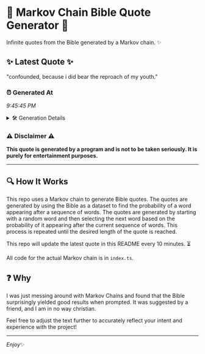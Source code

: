 # 📖 Markov Chain Bible Quote Generator 📖

Infinite quotes from the Bible generated by a Markov chain. ✨

## ✨ Latest Quote ✨
"confounded, because i did bear the reproach of my youth."

### ⏰ Generated At
*9:45:45 PM*

<details>
    <summary>🛠️ Generation Details</summary>
    <p>
        <strong>🌱 Seed:</strong> confounded,<br>
        <strong>🔄 Iterations:</strong> 9<br>
        <strong>📜 Context History:</strong><br>[ confounded, ]: because<br>[ confounded,, because ]: i<br>[ confounded,, because, i ]: did<br>[ confounded,, because, i, did ]: bear<br>[ confounded,, because, i, did, bear ]: the<br>[ confounded,, because, i, did, bear, the ]: reproach<br>[ because, i, did, bear, the, reproach ]: of<br>[ i, did, bear, the, reproach, of ]: my<br>[ did, bear, the, reproach, of, my ]: youth.<br>
    </p>
</details>

### ⚠️ Disclaimer ⚠️
**This quote is generated by a program and is not to be taken seriously. It is purely for entertainment purposes.**

---

## 🔍 How It Works

This repo uses a Markov chain to generate Bible quotes. The quotes are generated by using the Bible as a dataset to find the probability of a word appearing after a sequence of words. The quotes are generated by starting with a random word and then selecting the next word based on the probability of it appearing after the current sequence of words. This process is repeated until the desired length of the quote is reached.

This repo will update the latest quote in this README every 10 minutes. ⏳

All code for the actual Markov chain is in `index.ts`.

## ❓ Why

I was just messing around with Markov Chains and found that the Bible surprisingly yielded good results when prompted. 
It was suggested by a friend, and I am in no way christian.

Feel free to adjust the text further to accurately reflect your intent and experience with the project!

---

*Enjoy*✨
